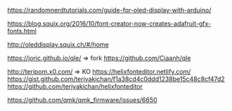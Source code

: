 

https://randomnerdtutorials.com/guide-for-oled-display-with-arduino/


https://blog.squix.org/2016/10/font-creator-now-creates-adafruit-gfx-fonts.html


http://oleddisplay.squix.ch/#/home


https://joric.github.io/qle/  =>  fork https://github.com/Ciaanh/qle

http://teripom.x0.com/  => KO
https://helixfonteditor.netlify.com/
https://gist.github.com/teriyakichan/f1a38cd4c0ddd1238be15c48c8cf47d2
https://github.com/teriyakichan/helixfonteditor


https://github.com/qmk/qmk_firmware/issues/6650
